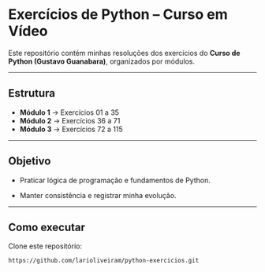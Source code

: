 # Exercícios de Python – Curso em Vídeo

Este repositório contém minhas resoluções dos exercícios do **Curso de Python (Gustavo Guanabara)**, organizados por módulos.

---

## Estrutura
- **Módulo 1** → Exercícios 01 a 35  
- **Módulo 2** → Exercícios 36 a 71  
- **Módulo 3** → Exercícios 72 a 115  

---

## Objetivo

* Praticar lógica de programação e fundamentos de Python.

* Manter consistência e registrar minha evolução.
  
---

## Como executar
Clone este repositório:
```bash
https://github.com/larioliveiram/python-exercicios.git
